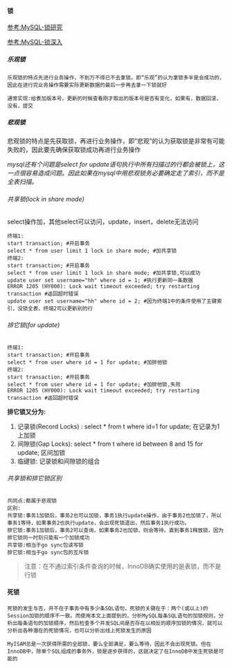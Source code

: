#### 锁

[参考:MySQL-锁研究](https://blog.csdn.net/puhaiyang/article/details/72284702)

[参考:MySQL-锁深入](https://blog.csdn.net/bigtree_3721/article/details/77417518)


##### 乐观锁

```  
乐观锁的特点先进行业务操作，不到万不得已不去拿锁。即“乐观”的认为拿锁多半是会成功的，因此在进行完业务操作需要实际更新数据的最后一步再去拿一下锁就好

通常实现:给表加版本号，更新的时候查看刚才取出的版本号是否有变化，如果有，数据回滚，没有，提交

```


##### 悲观锁

悲观锁的特点是先获取锁，再进行业务操作，即“悲观”的认为获取锁是非常有可能失败的，因此要先确保获取锁成功再进行业务操作

*mysql还有个问题是select for update语句执行中所有扫描过的行都会被锁上，这一点很容易造成问题。因此如果在mysql中用悲观锁务必要确定走了索引，而不是全表扫描。*

###### 共享锁(lock in share mode)

select操作加，其他select可以访问，update，insert，delete无法访问

```  
终端1:
start transaction; #开启事务
select * from user limit 1 lock in share mode; #加共享锁
终端2:
start transaction; #开启事务
select * from user limit 1 lock in share mode; #加共享锁,可以成功
update user set username="hh" where id = 1; #执行更新同一条数据
ERROR 1205 (HY000): Lock wait timeout exceeded; try restarting transaction #返回超时错误
update user set username="hh" where id = 2; #因为终端1中的条件使用了主键索引，没锁全表，终端2可以更新别的行

```

###### 排它锁(for update)

```  
终端1:
start transaction; #开启事务
select * from user where id = 1 for update; #加排他锁
终端2:
start transaction; #开启事务
select * from user where id = 1 for update; #加排他锁,失败
ERROR 1205 (HY000): Lock wait timeout exceeded; try restarting transaction #返回超时错误

```
**排它锁又分为:**
1. 记录锁(Record Locks) : select * from t where id=1 for update; 在记录为1上加锁
2. 间隙锁(Gap Locks): select * from t where id between 8 and 15 for update; 区间加锁
3. 临键锁: 记录锁和间隙锁的组合

###### 共享锁和排它锁区别

```  
共同点:都属于悲观锁
区别:
共享锁:事务1加锁后，事务2也可以加锁，事务1执行update操作，由于事务2也加锁了，所以事务1等待，如果事务2也执行update，会出现死锁退出，然后事务1执行成功。
排它锁:事务1加锁后，事务2可以查询，如果事务2也加锁，则会等待，直到事务1释放锁，因为排它锁同一时刻只能有一个加锁成功
共享锁:相当于go sync包读写锁
排它锁:相当于go sync包的互斥锁

```
> 注意：在不通过索引条件查询的时候，InnoDB确实使用的是表锁，而不是行锁







#### 死锁

```  
死锁的发生与否，并不在于事务中有多少条SQL语句，死锁的关键在于：两个(或以上)的Session加锁的顺序不一致。而使用本文上面提到的，分析MySQL每条SQL语句的加锁规则，分析出每条语句的加锁顺序，然后检查多个并发SQL间是否存在以相反的顺序加锁的情况，就可以分析出各种潜在的死锁情况，也可以分析出线上死锁发生的原因

```

```  
MyISAM总是一次获得所需的全部锁，要么全部满足，要么等待，因此不会出现死锁。但在InnoDB中，除单个SQL组成的事务外，锁是逐步获得的，这就决定了在InnoDB中发生死锁是可能的

```

